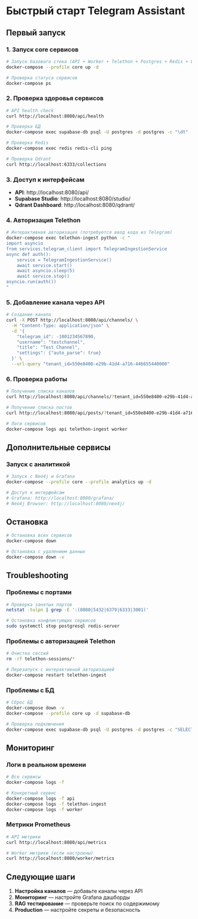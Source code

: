 # Быстрый старт Telegram Assistant

## Первый запуск

### 1. Запуск core сервисов

```bash
# Запуск базового стека (API + Worker + Telethon + Postgres + Redis + Qdrant)
docker-compose --profile core up -d

# Проверка статуса сервисов
docker-compose ps
```

### 2. Проверка здоровья сервисов

```bash
# API health check
curl http://localhost:8080/api/health

# Проверка БД
docker-compose exec supabase-db psql -U postgres -d postgres -c "\dt"

# Проверка Redis
docker-compose exec redis redis-cli ping

# Проверка Qdrant
curl http://localhost:6333/collections
```

### 3. Доступ к интерфейсам

- **API**: http://localhost:8080/api/
- **Supabase Studio**: http://localhost:8080/studio/
- **Qdrant Dashboard**: http://localhost:8080/qdrant/

### 4. Авторизация Telethon

```bash
# Интерактивная авторизация (потребуется ввод кода из Telegram)
docker-compose exec telethon-ingest python -c "
import asyncio
from services.telegram_client import TelegramIngestionService
async def auth():
    service = TelegramIngestionService()
    await service.start()
    await asyncio.sleep(5)
    await service.stop()
asyncio.run(auth())
"
```

### 5. Добавление канала через API

```bash
# Создание канала
curl -X POST http://localhost:8080/api/channels/ \
  -H "Content-Type: application/json" \
  -d '{
    "telegram_id": -1001234567890,
    "username": "testchannel",
    "title": "Test Channel",
    "settings": {"auto_parse": true}
  }' \
  --url-query "tenant_id=550e8400-e29b-41d4-a716-446655440000"
```

### 6. Проверка работы

```bash
# Получение списка каналов
curl http://localhost:8080/api/channels/?tenant_id=550e8400-e29b-41d4-a716-446655440000

# Получение списка постов
curl http://localhost:8080/api/posts/?tenant_id=550e8400-e29b-41d4-a716-446655440000

# Логи сервисов
docker-compose logs api telethon-ingest worker
```

## Дополнительные сервисы

### Запуск с аналитикой

```bash
# Запуск с Neo4j и Grafana
docker-compose --profile core --profile analytics up -d

# Доступ к интерфейсам
# Grafana: http://localhost:8080/grafana/
# Neo4j Browser: http://localhost:8080/neo4j/
```

## Остановка

```bash
# Остановка всех сервисов
docker-compose down

# Остановка с удалением данных
docker-compose down -v
```

## Troubleshooting

### Проблемы с портами

```bash
# Проверка занятых портов
netstat -tulpn | grep -E ':(8080|5432|6379|6333|3001)'

# Остановка конфликтующих сервисов
sudo systemctl stop postgresql redis-server
```

### Проблемы с авторизацией Telethon

```bash
# Очистка сессий
rm -rf telethon-sessions/*

# Перезапуск с интерактивной авторизацией
docker-compose restart telethon-ingest
```

### Проблемы с БД

```bash
# Сброс БД
docker-compose down -v
docker-compose --profile core up -d supabase-db

# Проверка подключения
docker-compose exec supabase-db psql -U postgres -d postgres -c "SELECT version();"
```

## Мониторинг

### Логи в реальном времени

```bash
# Все сервисы
docker-compose logs -f

# Конкретный сервис
docker-compose logs -f api
docker-compose logs -f telethon-ingest
docker-compose logs -f worker
```

### Метрики Prometheus

```bash
# API метрики
curl http://localhost:8080/api/metrics

# Worker метрики (если настроены)
curl http://localhost:8080/worker/metrics
```

## Следующие шаги

1. **Настройка каналов** — добавьте каналы через API
2. **Мониторинг** — настройте Grafana дашборды
3. **RAG тестирование** — проверьте поиск по содержимому
4. **Production** — настройте секреты и безопасность

